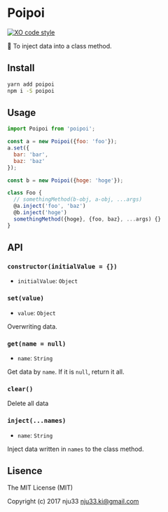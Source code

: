 # Poipoi

[![XO code style](https://img.shields.io/badge/code_style-XO-5ed9c7.svg)](https://github.com/sindresorhus/xo)

💉 To inject data into a class method.

## Install

```bash
yarn add poipoi
npm i -S poipoi
```

## Usage

```js
import Poipoi from 'poipoi';

const a = new Poipoi({foo: 'foo'});
a.set({
  bar: 'bar',
  baz: 'baz'
});

const b = new Poipoi({hoge: 'hoge'});

class Foo {
  // somethingMethod(b-obj, a-obj, ...args)
  @a.inject('foo', 'baz')
  @b.inject('hoge')
  somethingMethod({hoge}, {foo, baz}, ...args) {}
}
```

## API

### `constructor(initialValue = {})`

- `initialValue`: `Object`

### `set(value)`

- `value`: `Object`

Overwriting data.

### `get(name = null)`

- `name`: `String`

Get data by `name`. If it is `null`, return it all.

### `clear()`

Delete all data

### `inject(...names)`

- `name`: `String`

Inject data written in `names` to the class method.

## Lisence

The MIT License (MIT)

Copyright (c) 2017 nju33 <nju33.ki@gmail.com>
